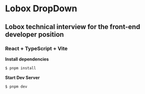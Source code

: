 # Lobox DropDown

## Lobox technical interview for the front-end developer position

### React + TypeScript + Vite


**Install dependencies**

```bash
$ pnpm install
```

**Start Dev Server**

```bash
$ pnpm dev
```
